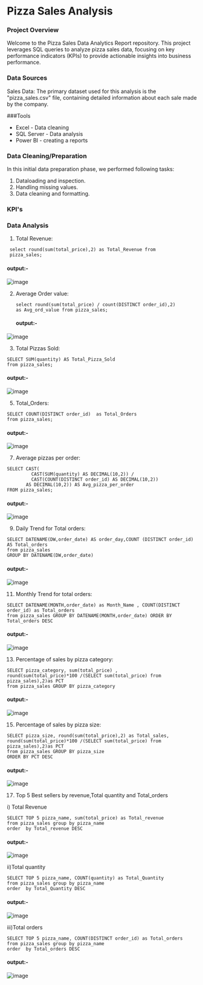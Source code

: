 # Pizza Sales Analysis
### Project Overview

Welcome to the Pizza Sales Data Analytics Report repository. This project leverages SQL queries to analyze pizza sales data, focusing on key performance indicators (KPIs) to provide actionable insights into business performance.

### Data Sources

Sales Data: The primary dataset used for this analysis is the "pizza_sales.csv" file, containing detailed information about each sale made by the company.

###Tools

- Excel - Data cleaning
- SQL Server - Data analysis
- Power BI - creating a reports
### Data Cleaning/Preparation
  In this initial data preparation phase, we performed following tasks:

  1. Dataloading and inspection.
  2. Handling missing values.
  3. Data cleaning and formatting.
### KPI's


### Data Analysis

  
1. Total Revenue:
```
 select round(sum(total_price),2) as Total_Revenue from 
 pizza_sales;
```
#### output:-
 ![image](https://github.com/muralikatta12/Pizza-Sales-Data-Analytics-Report/assets/124357793/54431c5b-cf2f-4df8-88de-9b229c05fed9)

2. Average Order value:
   ```
   select round(sum(total_price) / count(DISTINCT order_id),2)
   as Avg_ord_value from pizza_sales;
   ```
   #### output:-
 ![image](https://github.com/muralikatta12/Pizza-Sales-Data-Analytics-Report/assets/124357793/05a5bd90-f8da-4d13-986d-3997d59d1bf8)

3. Total Pizzas Sold:
 ```
SELECT SUM(quantity) AS Total_Pizza_Sold
from pizza_sales;
```
#### output:-
![image](https://github.com/muralikatta12/Pizza-Sales-Data-Analytics-Report/assets/124357793/3b7aec78-0baa-4ae6-9669-6f4e3ca72aa7)

 
5. Total_Orders:
```
SELECT COUNT(DISTINCT order_id)  as Total_Orders
from pizza_sales;
```
#### output:-
![image](https://github.com/muralikatta12/Pizza-Sales-Data-Analytics-Report/assets/124357793/180f5833-12a0-46b8-895a-f7842883df6f)

 
7. Average pizzas per order:
```
SELECT CAST(
         CAST(SUM(quantity) AS DECIMAL(10,2)) / 
         CAST(COUNT(DISTINCT order_id) AS DECIMAL(10,2))
       AS DECIMAL(10,2)) AS Avg_pizza_per_order
FROM pizza_sales;
```
#### output:-
![image](https://github.com/muralikatta12/Pizza-Sales-Data-Analytics-Report/assets/124357793/8000cc88-d3c7-44d8-932a-11fce65fe64b)

 
9. Daily Trend for Total orders:
```
SELECT DATENAME(DW,order_date) AS order_day,COUNT (DISTINCT order_id) AS Total_orders
from pizza_sales
GROUP BY DATENAME(DW,order_date)
 ```
#### output:-
![image](https://github.com/muralikatta12/Pizza-Sales-Data-Analytics-Report/assets/124357793/d73f6b98-e22c-438a-a484-607ceb0ba802)

11. Monthly Trend for total orders:
```
SELECT DATENAME(MONTH,order_date) as Month_Name , COUNT(DISTINCT order_id) as Total_orders
from pizza_sales GROUP BY DATENAME(MONTH,order_date) ORDER BY Total_orders DESC

```
#### output:-
![image](https://github.com/muralikatta12/Pizza-Sales-Data-Analytics-Report/assets/124357793/445038a8-1a04-462c-84d5-78f61acbf4eb)

13. Percentage of sales by pizza category:
```
SELECT pizza_category, sum(total_price) ,
round(sum(total_price)*100 /(SELECT sum(total_price) from pizza_sales),2)as PCT
from pizza_sales GROUP BY pizza_category
```
#### output:-
![image](https://github.com/muralikatta12/Pizza-Sales-Data-Analytics-Report/assets/124357793/ba783a87-5d08-4b32-9a78-e15d23246e2b)

15. Percentage of sales by pizza size:
```
SELECT pizza_size, round(sum(total_price),2) as Total_sales,
round(sum(total_price)*100 /(SELECT sum(total_price) from pizza_sales),2)as PCT
from pizza_sales GROUP BY pizza_size 
ORDER BY PCT DESC
```
#### output:-
![image](https://github.com/muralikatta12/Pizza-Sales-Data-Analytics-Report/assets/124357793/b1fbb8e4-f532-43cb-87b3-862838d3eb1b)

17. Top 5 Best sellers by revenue,Total quantity and Total_orders
    
  i) Total Revenue
   ```
   SELECT TOP 5 pizza_name, sum(total_price) as Total_revenue 
   from pizza_sales group by pizza_name  
   order  by Total_revenue DESC
   ```
#### output:-
![image](https://github.com/muralikatta12/Pizza-Sales-Data-Analytics-Report/assets/124357793/a437da12-fe25-4f56-9cfb-b8c67f299e89)

 
 ii)Total quantity
   ```
   SELECT TOP 5 pizza_name, COUNT(quantity) as Total_Quantity
   from pizza_sales group by pizza_name  
   order  by Total_Quantity DESC
   ```
#### output:-
![image](https://github.com/muralikatta12/Pizza-Sales-Data-Analytics-Report/assets/124357793/5fb3b1f5-6487-4111-a6ec-75fb1de7f986)

iii)Total orders
  ```
  SELECT TOP 5 pizza_name, COUNT(DISTINCT order_id) as Total_orders
  from pizza_sales group by pizza_name  
  order  by Total_orders DESC
  ```
#### output:-
![image](https://github.com/muralikatta12/Pizza-Sales-Data-Analytics-Report/assets/124357793/8660073f-f1be-4218-845d-28ddecbf2ad0)

 


